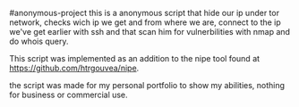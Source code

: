 #anonymous-project
this is a anonymous script that hide our ip under tor network, checks wich ip we get and from where we are, connect 
to the ip we've get earlier with ssh and that scan him for vulnerbilities with nmap and do whois query.

This script was implemented as an addition to the nipe tool found at https://github.com/htrgouvea/nipe.

the script was made for my personal portfolio to show my abilities, nothing for business or commercial use.

